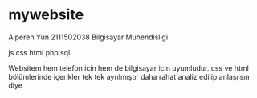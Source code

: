 # mywebsite
Alperen Yun 2111502038 Bilgisayar Muhendisligi

js css html php sql

Websitem hem telefon icin hem de bilgisayar icin uyumludur. css ve html bölümlerinde içerikler tek tek ayrılmıştır daha rahat analiz edilip anlaşılsın diye